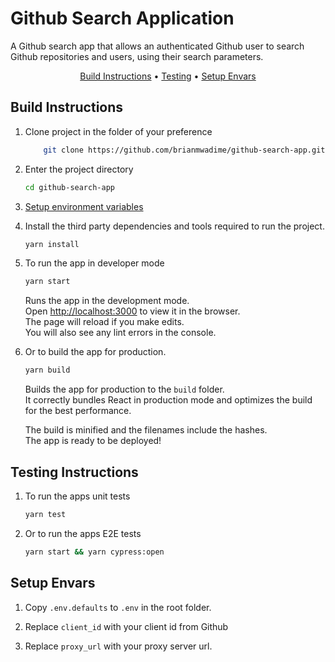 # Github Search Application

<p>
A Github search app that allows an authenticated Github user to search
Github repositories and users, using their search parameters.
</p>

<p align="center">
    <a href="#build-instructions">Build Instructions</a> •
    <a href="#testing-instructions">Testing</a> •
    <a href="#setup-envars">Setup Envars</a>
</p>

## Build Instructions

1. Clone project in the folder of your preference

   ```bash
       git clone https://github.com/brianmwadime/github-search-app.git
   ```

2. Enter the project directory

   ```bash
   cd github-search-app
   ```

3. <a href="#setup-envars">Setup environment variables</a>

4. Install the third party dependencies and tools required to run the project.

   ```bash
   yarn install
   ```

5. To run the app in developer mode

   ```bash
   yarn start
   ```

   Runs the app in the development mode.\
   Open [http://localhost:3000](http://localhost:3000) to view it in the browser.\
   The page will reload if you make edits.\
   You will also see any lint errors in the console.

6. Or to build the app for production.

   ```bash
   yarn build
   ```

   Builds the app for production to the `build` folder.\
   It correctly bundles React in production mode and optimizes the build for the best performance.

   The build is minified and the filenames include the hashes.\
   The app is ready to be deployed!

## Testing Instructions

1. To run the apps unit tests

   ```bash
   yarn test
   ```

2. Or to run the apps E2E tests

   ```bash
   yarn start && yarn cypress:open
   ```

## Setup Envars

1. Copy `.env.defaults` to `.env` in the root folder.

2. Replace `client_id` with your client id from Github

3. Replace `proxy_url` with your proxy server url.
